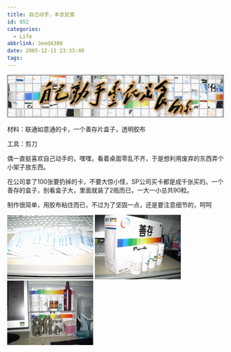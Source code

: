 ```yaml
---
title: 自己动手，丰衣足食
id: 852
categories:
  - Life
abbrlink: 3eed4380
date: 2005-12-11 23:33:49
tags:
---
```


![](/images/2005/12/11_27_1515772837_12702.gif)

材料：联通如意通的卡，一个善存片盒子，透明胶布

工具：剪刀

偶一直挺喜欢自己动手的，嘿嘿，看着桌面零乱不齐，于是想利用废弃的东西弄个小架子放东西。

在公司拿了100张要扔掉的卡，不要大惊小怪，SP公司买卡都是成千张买的。一个善存的盒子，别看盒子大，里面就装了2瓶而已，一大一小总共90粒。

制作很简单，用胶布粘住而已，不过为了坚固一点，还是要注意细节的，呵呵
<!--more-->
![](/images/2006/01/27_1523764696.jpg) ![](/images/2006/01/27_153190124.jpg) ![](/images/2006/01/27_1525281208.jpg) 